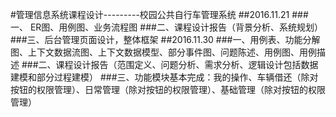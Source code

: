 #管理信息系统课程设计---------校园公共自行车管理系统
##2016.11.21
###一、 ER图、用例图、业务流程图
###二、课程设计报告（背景分析、系统规划）
###三、后台管理页面设计，整体框架
##2016.11.30
###一、用例表、功能分解图、上下文数据流图、上下文数据模型、部分事件图、问题陈述、用例图、用例描述
###二、课程设计报告（范围定义、问题分析、需求分析、逻辑设计包括数据建模和部分过程建模）
###三、功能模块基本完成：我的操作、车辆借还（除对按钮的权限管理）、日常管理（除对按钮的权限管理）、基础管理（除对按钮的权限管理）
